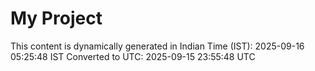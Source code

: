 # My Project

This content is dynamically generated in Indian Time (IST): 2025-09-16 05:25:48 IST
Converted to UTC: 2025-09-15 23:55:48 UTC
